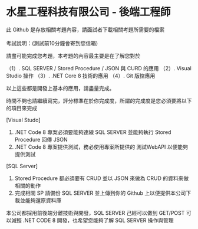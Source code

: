 # 水星工程科技有限公司 - 後端工程師

此 Github 是存放相關考題內容，請面試者下載相關考題所需要的檔案
<BR><BR>
考試說明：(測試前10分鐘會寄到您信箱)

請盡可能完成您考題，本考題的內容最主要是在了解您對於

（1）. SQL SERVER   / Stored Procedure / JSON 與 CURD 的應用
（2）. Visual Studio 操作
（3）. .NET Core 8 技術的應用
（4）. Git 版控應用

以上這些都是開發上基本的應用，請盡量完成。

時間不夠也請繼續寫完，評分標準在於你完成度，所謂的完成度是您必須要將以下的項目來完成

[Visual Studo]
1. .NET Code 8 專案必須要能夠連線 SQL SERVER 並能夠執行 Stored Procedure 回傳 JSON
2. .NET Code 8 專案提供測試，務必使用專案所提供的 測試WebAPI 以便能夠提供測試

[SQL Server]
1. Stored Procedure 都必須要有 CRUD 並以 JSON 來做為 CRUD 的資料來做相關的動作
2. 完成相關 SP 請備份 SQL SERVER 並上傳到你的 Github 上以便提供本公司下載並能夠還原資料庫

本公司都採用前後端分離技術與開發，SQL SERVER 己經可以做到 GET/POST 可以減輕 .NET CODE 8 開發，也希望您能夠了解 SQL SERVER 操作與管理

